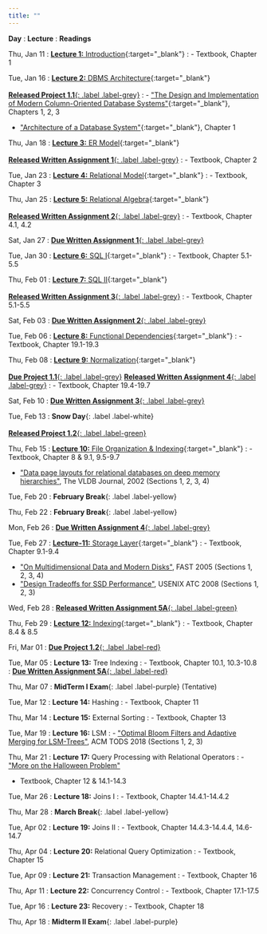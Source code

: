 ```yaml
---
title: ""
---
```


**Day**
: **Lecture**
    : **Readings**

Thu, Jan 11
: [**Lecture 1:** Introduction](https://piazza.com/class_profile/get_resource/lqgumfk5p7c3yl/lrctzbztt4m3yk){:target="_blank"}
    : - Textbook, Chapter 1

Tue, Jan 16
: [**Lecture 2:** DBMS Architecture](https://piazza.com/class_profile/get_resource/lqgumfk5p7c3yl/lrguzgmnmx76df){:target="_blank"} <br><br> [**Released Project 1.1**{: .label .label-grey}](/COSI-127B/assignments)
    : - ["The Design and Implementation of Modern Column-Oriented Database Systems"](https://stratos.seas.harvard.edu/files/stratos/files/columnstoresfntdbs.pdf){:target="_blank"}, Chapters 1, 2, 3
- ["Architecture of a Database System"](https://dsf.berkeley.edu/papers/fntdb07-architecture.pdf){:target="_blank"}, Chapter 1

Thu, Jan 18
: [**Lecture 3:** ER Model](https://piazza.com/class_profile/get_resource/lqgumfk5p7c3yl/lrjphqr0th13r8){:target="_blank"} <br><br> [**Released Written Assignment 1**{: .label .label-grey}](/COSI-127B/assignments)
    : - Textbook, Chapter 2

Tue, Jan 23
: [**Lecture 4:** Relational Model](https://piazza.com/class_profile/get_resource/lqgumfk5p7c3yl/lrqwav2x89z654){:target="_blank"}
    : - Textbook, Chapter 3

Thu, Jan 25
: [**Lecture 5:** Relational Algebra](https://piazza.com/class_profile/get_resource/lqgumfk5p7c3yl/lrtrsr1pqp04ig){:target="_blank"} <br><br> [**Released Written Assignment 2**{: .label .label-grey}](/COSI-127B/assignments)
    : - Textbook, Chapter 4.1, 4.2

Sat, Jan 27
: [**Due Written Assignment 1**{: .label .label-grey}](/COSI-127B/assignments)

Tue, Jan 30
: [**Lecture 6:** SQL I](https://piazza.com/class_profile/get_resource/lqgumfk5p7c3yl/ls0x7aahga01b3){:target="_blank"}
    : - Textbook, Chapter 5.1-5.5

Thu, Feb 01
: [**Lecture 7:** SQL II](https://piazza.com/class_profile/get_resource/lqgumfk5p7c3yl/ls3s3andoj36el){:target="_blank"} <br><br> [**Released Written Assignment 3**{: .label .label-grey}](/COSI-127B/assignments)
    : - Textbook, Chapter 5.1-5.5

Sat, Feb 03
: [**Due Written Assignment 2**{: .label .label-grey}](/COSI-127B/assignments)

Tue, Feb 06
: [**Lecture 8:** Functional Dependencies](https://piazza.com/class_profile/get_resource/lqgumfk5p7c3yl/lsaxcj1u7vw5wc){:target="_blank"}
    : - Textbook, Chapter 19.1-19.3

Thu, Feb 08
: [**Lecture 9:** Normalization](https://piazza.com/class_profile/get_resource/lqgumfk5p7c3yl/lsdsb0e2j8n6w8){:target="_blank"} <br><br> [**Due Project 1.1**{: .label .label-grey}](/COSI-127B/assignments) [**Released Written Assignment 4**{: .label .label-grey}](/COSI-127B/assignments)
    : - Textbook, Chapter 19.4-19.7

Sat, Feb 10
: [**Due Written Assignment 3**{: .label .label-grey}](/COSI-127B/assignments)

Tue, Feb 13
: **Snow Day**{: .label .label-white} <br><br> [**Released Project 1.2**{: .label .label-green}](/COSI-127B/assignments)

Thu, Feb 15
: [**Lecture 10:** File Organization & Indexing](https://piazza.com/class_profile/get_resource/lqgumfk5p7c3yl/lsnse106nl05y4){:target="_blank"}
    : - Textbook, Chapter 8 & 9.1, 9.5-9.7
- ["Data page layouts for relational databases on deep memory hierarchies"](https://link.springer.com/article/10.1007%2Fs00778-002-0074-9), The VLDB Journal, 2002 (Sections 1, 2, 3, 4)

Tue, Feb 20
: **February Break**{: .label .label-yellow}

Thu, Feb 22
: **February Break**{: .label .label-yellow}

Mon, Feb 26
: [**Due Written Assignment 4**{: .label .label-grey}](/COSI-127B/assignments)

Tue, Feb 27
: [**Lecture-11:** Storage Layer](https://piazza.com/class_profile/get_resource/lqgumfk5p7c3yl/lt4xzryggap5ld){:target="_blank"}
    : - Textbook, Chapter 9.1-9.4
- ["On Multidimensional Data and Modern Disks"](https://www.usenix.org/legacy/events/fast05/tech/schlosser/schlosser.pdf), FAST 2005 (Sections 1, 2, 3, 4)
- ["Design Tradeoffs for SSD Performance"](https://www.usenix.org/legacy/events/usenix08/tech/full_papers/agrawal/agrawal_html/index.html), USENIX ATC 2008 (Sections 1, 2, 3)

Wed, Feb 28
: [**Released Written Assignment 5A**{: .label .label-green}](/COSI-127B/assignments)

Thu, Feb 29
: [**Lecture 12:** Indexing](https://piazza.com/class_profile/get_resource/lqgumfk5p7c3yl/lt7sp85b8go4xc){:target="_blank"}
    : - Textbook, Chapter 8.4 & 8.5

Fri, Mar 01
: [**Due Project 1.2**{: .label .label-red}](/COSI-127B/assignments)

Tue, Mar 05
: **Lecture 13:** Tree Indexing
    : - Textbook, Chapter 10.1, 10.3-10.8
: [**Due Written Assignment 5A**{: .label .label-red}](/COSI-127B/assignments)

Thu, Mar 07
: **MidTerm I Exam**{: .label .label-purple} (Tentative)

Tue, Mar 12
: **Lecture 14:** Hashing
    : - Textbook, Chapter 11

Thu, Mar 14
: **Lecture 15:** External Sorting
    : - Textbook, Chapter 13

Tue, Mar 19
: **Lecture 16:** LSM
    : - ["Optimal Bloom Filters and Adaptive Merging for LSM-Trees"](https://dl.acm.org/citation.cfm?id=3276980), ACM TODS 2018 (Sections 1, 2, 3)

Thu, Mar 21
: **Lecture 17:** Query Processing with Relational Operators
    : - ["More on the Halloween Problem"](https://web.archive.org/web/20070718223542/http://www.noncombatant.org/trove/fitzpatrick-anecdotes.pdf)
- Textbook, Chapter 12 & 14.1-14.3

Tue, Mar 26
: **Lecture 18:** Joins I
    : - Textbook, Chapter 14.4.1-14.4.2

Thu, Mar 28
: **March Break**{: .label .label-yellow}

Tue, Apr 02
: **Lecture 19:** Joins II
    : - Textbook, Chapter 14.4.3-14.4.4, 14.6-14.7

Thu, Apr 04
: **Lecture 20:** Relational Query Optimization
    : - Textbook, Chapter 15

Tue, Apr 09
: **Lecture 21:** Transaction Management
    : - Textbook, Chapter 16

Thu, Apr 11
: **Lecture 22:** Concurrency Control
    : - Textbook, Chapter 17.1-17.5

Tue, Apr 16
: **Lecture 23:** Recovery
    : - Textbook, Chapter 18

Thu, Apr 18
: **Midterm II Exam**{: .label .label-purple}
